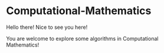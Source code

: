 # Computational-Mathematics

Hello there! Nice to see you here!

You are welcome to explore some algorithms in Computational Mathematics!
